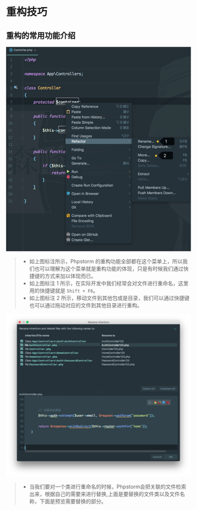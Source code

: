 # 重构技巧

## 重构的常用功能介绍

![&#x91CD;&#x6784;&#x7684;&#x5E38;&#x7528;&#x529F;&#x80FD;&#x4ECB;&#x7ECD;](../../.gitbook/assets/xxiv-a-refactor-introduce-1.jpg)

> * 如上图标注所示，Phpstorm 的重构功能全部都在这个菜单上，所以我们也可以理解为这个菜单就是重构功能的体现，只是有时候我们通过快捷键的方式来加以体现而已。
> * 如上图标注 1 所示，在实际开发中我们经常会对文件进行重命名，这里用的快捷键就是 `Shift + F6`。
> * 如上图标注 2 所示，移动文件到其他包或是目录，我们可以通过快捷键也可以通过拖动对应的文件到其他目录进行重构。

![&#x91CD;&#x6784;&#x7684;&#x5E38;&#x7528;&#x529F;&#x80FD;&#x4ECB;&#x7ECD;](../../.gitbook/assets/xxiv-a-refactor-introduce-2.jpg)

> * 当我们要对一个类进行重命名的时候，Phpstorm会把关联的文件检索出来，根据自己的需要来进行替换,上面是要替换的文件类以及文件名称，下面是预览需要替换的部分。

